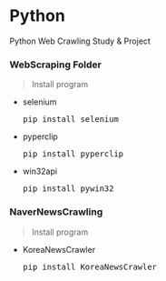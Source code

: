 # Python
Python Web Crawling Study & Project  

### WebScraping Folder
> Install program

- selenium
   <pre>pip install selenium</pre>
- pyperclip
   <pre>pip install pyperclip</pre>
- win32api
   <pre>pip install pywin32</pre>

### NaverNewsCrawling
> Install program

- KoreaNewsCrawler
   <pre>pip install KoreaNewsCrawler</pre>
